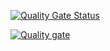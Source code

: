 [![Quality Gate Status](https://sonar.godwit.io/api/project_badges/measure?project=dotnet-api&metric=alert_status)](https://sonar.godwit.io/dashboard?id=dotnet-api)

[![Quality gate](https://sonar.godwit.io/api/project_badges/quality_gate?project=dotnet-api)](https://sonar.godwit.io/dashboard?id=dotnet-api)

